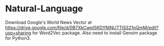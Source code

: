 # Natural-Language
Download Google's World News Vector at https://drive.google.com/file/d/0B7XkCwpI5KDYNlNUTTlSS21pQmM/edit?usp=sharing for Word2Vec package.
Also need to install Gensim package for Python3.
